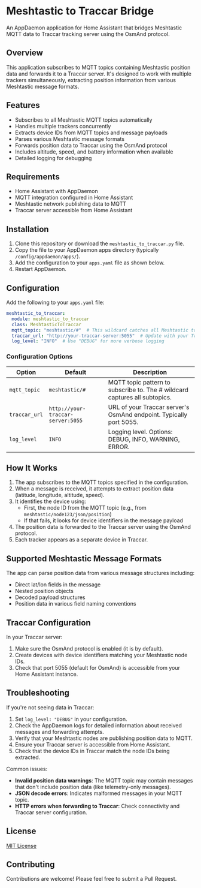 # Meshtastic to Traccar Bridge

An AppDaemon application for Home Assistant that bridges Meshtastic MQTT data to Traccar tracking server using the OsmAnd protocol.

## Overview

This application subscribes to MQTT topics containing Meshtastic position data and forwards it to a Traccar server. It's designed to work with multiple trackers simultaneously, extracting position information from various Meshtastic message formats.

## Features

- Subscribes to all Meshtastic MQTT topics automatically
- Handles multiple trackers concurrently
- Extracts device IDs from MQTT topics and message payloads
- Parses various Meshtastic message formats
- Forwards position data to Traccar using the OsmAnd protocol
- Includes altitude, speed, and battery information when available
- Detailed logging for debugging

## Requirements

- Home Assistant with AppDaemon
- MQTT integration configured in Home Assistant
- Meshtastic network publishing data to MQTT
- Traccar server accessible from Home Assistant

## Installation

1. Clone this repository or download the `meshtastic_to_traccar.py` file.
2. Copy the file to your AppDaemon apps directory (typically `/config/appdaemon/apps/`).
3. Add the configuration to your `apps.yaml` file as shown below.
4. Restart AppDaemon.

## Configuration

Add the following to your `apps.yaml` file:

```yaml
meshtastic_to_traccar:
  module: meshtastic_to_traccar
  class: MeshtasticToTraccar
  mqtt_topic: "meshtastic/#"  # This wildcard catches all Meshtastic topics
  traccar_url: "http://your-traccar-server:5055"  # Update with your Traccar server URL
  log_level: "INFO"  # Use "DEBUG" for more verbose logging
```

### Configuration Options

| Option | Default | Description |
|--------|---------|-------------|
| `mqtt_topic` | `meshtastic/#` | MQTT topic pattern to subscribe to. The # wildcard captures all subtopics. |
| `traccar_url` | `http://your-traccar-server:5055` | URL of your Traccar server's OsmAnd endpoint. Typically port 5055. |
| `log_level` | `INFO` | Logging level. Options: DEBUG, INFO, WARNING, ERROR. |

## How It Works

1. The app subscribes to the MQTT topics specified in the configuration.
2. When a message is received, it attempts to extract position data (latitude, longitude, altitude, speed).
3. It identifies the device using:
   - First, the node ID from the MQTT topic (e.g., from `meshtastic/node123/json/position`)
   - If that fails, it looks for device identifiers in the message payload
4. The position data is forwarded to the Traccar server using the OsmAnd protocol.
5. Each tracker appears as a separate device in Traccar.

## Supported Meshtastic Message Formats

The app can parse position data from various message structures including:

- Direct lat/lon fields in the message
- Nested position objects
- Decoded payload structures
- Position data in various field naming conventions

## Traccar Configuration

In your Traccar server:

1. Make sure the OsmAnd protocol is enabled (it is by default).
2. Create devices with device identifiers matching your Meshtastic node IDs.
3. Check that port 5055 (default for OsmAnd) is accessible from your Home Assistant instance.

## Troubleshooting

If you're not seeing data in Traccar:

1. Set `log_level: "DEBUG"` in your configuration.
2. Check the AppDaemon logs for detailed information about received messages and forwarding attempts.
3. Verify that your Meshtastic nodes are publishing position data to MQTT.
4. Ensure your Traccar server is accessible from Home Assistant.
5. Check that the device IDs in Traccar match the node IDs being extracted.

Common issues:

- **Invalid position data warnings**: The MQTT topic may contain messages that don't include position data (like telemetry-only messages).
- **JSON decode errors**: Indicates malformed messages in your MQTT topic.
- **HTTP errors when forwarding to Traccar**: Check connectivity and Traccar server configuration.

## License

[MIT License](LICENSE)

## Contributing

Contributions are welcome! Please feel free to submit a Pull Request.
